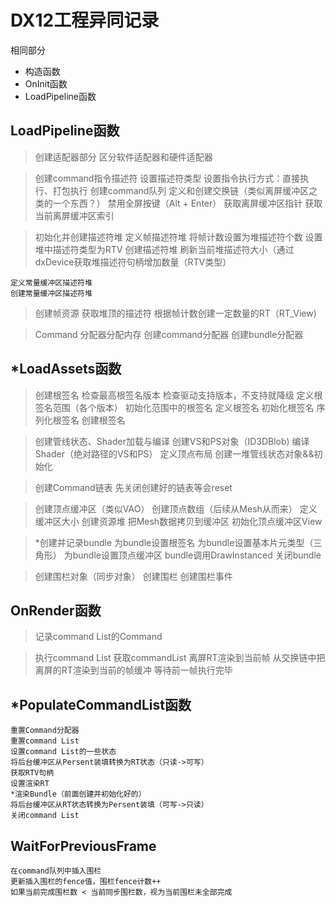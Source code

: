 # DX12工程异同记录

相同部分
- 构造函数
- OnInit函数
- LoadPipeline函数

## LoadPipeline函数
> 创建适配器部分
    区分软件适配器和硬件适配器

> 创建command指令描述符
    设置描述符类型
    设置指令执行方式：直接执行、打包执行
    创建command队列
    定义和创建交换链（类似离屏缓冲区之类的一个东西？）
    禁用全屏按键（Alt + Enter）
    获取离屏缓冲区指针
    获取当前离屏缓冲区索引

> 初始化并创建描述符堆
    定义帧描述符堆
    将帧计数设置为堆描述符个数
    设置堆中描述符类型为RTV
    创建描述符堆
    刷新当前堆描述符大小（通过dxDevice获取堆描述符句柄增加数量（RTV类型）

    定义常量缓冲区描述符堆
    创建常量缓冲区描述符堆

> 创建帧资源
    获取堆顶的描述符
    根据帧计数创建一定数量的RT（RT_View)

> Command 分配器分配内存
    创建command分配器
    创建bundle分配器


## *LoadAssets函数
> 创建根签名
    检查最高根签名版本
    检查驱动支持版本，不支持就降级
    定义根签名范围（各个版本）
    初始化范围中的根签名
    定义根签名
    初始化根签名
    序列化根签名
    创建根签名

> 创建管线状态、Shader加载与编译
    创建VS和PS对象（ID3DBlob)
    编译Shader（绝对路径的VS和PS）
    定义顶点布局
    创建一堆管线状态对象&&初始化

> 创建Command链表
    先关闭创建好的链表等会reset

> 创建顶点缓冲区（类似VAO）
   创建顶点数组（后续从Mesh从而来）
   定义缓冲区大小
   创建资源堆
   把Mesh数据拷贝到缓冲区
   初始化顶点缓冲区View 

> *创建并记录bundle
    为bundle设置根签名
    为bundle设置基本片元类型（三角形）
    为bundle设置顶点缓冲区
    bundle调用DrawInstanced
    关闭bundle

> 创建围栏对象（同步对象）
    创建围栏
    创建围栏事件

## OnRender函数

> 记录command List的Command

> 执行command List
    获取commandList
> 离屏RT渲染到当前帧
    从交换链中把离屏的RT渲染到当前的帧缓冲
> 等待前一帧执行完毕



## *PopulateCommandList函数
    重置Command分配器
    重置command List    
    设置command List的一些状态
    将后台缓冲区从Persent装填转换为RT状态（只读->可写）
    获取RTV句柄
    设置渲染RT
    *渲染Bundle（前面创建并初始化好的）
    将后台缓冲区从RT状态转换为Persent装填（可写->只读）
    关闭command List

## WaitForPreviousFrame
    在command队列中插入围栏
    更新插入围栏的fence值，围栏fence计数++
    如果当前完成围栏数 < 当前同步围栏数，视为当前围栏未全部完成

